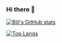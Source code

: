### Hi there 👋

[![Bill's GitHub stats](https://github-readme-stats.vercel.app/api?username=ywbk&theme=dracula&show_icons=true&count_private=true)](https://github.com/ywbk/github-readme-stats)

[![Top Langs](https://github-readme-stats.vercel.app/api/top-langs/?username=ywbk&theme=dracula&layout=compact)](https://github.com/ywbk/github-readme-stats)


<!--
**YWBK/YWBK** is a ✨ _special_ ✨ repository because its `README.md` (this file) appears on your GitHub profile.

Here are some ideas to get you started:

- 🔭 I’m currently working on ...
- 🌱 I’m currently learning ...
- 👯 I’m looking to collaborate on ...
- 🤔 I’m looking for help with ...
- 💬 Ask me about ...
- 📫 How to reach me: ...
- 😄 Pronouns: ...
- ⚡ Fun fact: ...
-->
